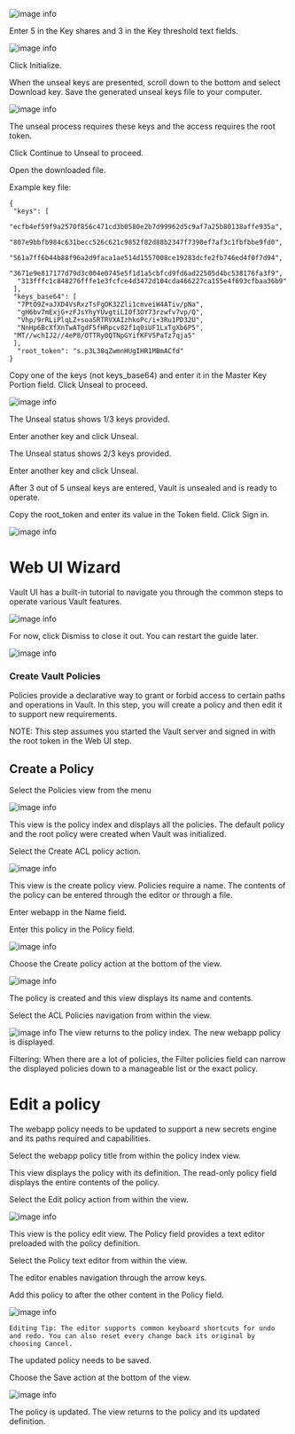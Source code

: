 ![image info](./images/vault-gs-ui-1.png)

Enter 5 in the Key shares and 3 in the Key threshold text fields.

![image info](./images/vault-gs-ui-initialize.png)

Click Initialize.

When the unseal keys are presented, scroll down to the bottom and select Download key. Save the generated unseal keys file to your computer.

![image info](./images/vault-gs-ui-initialize-download-keys.png)

The unseal process requires these keys and the access requires the root token.

Click Continue to Unseal to proceed.

Open the downloaded file.

Example key file:

    {
     "keys": [
       "ecfb4ef59f9a2570f856c471cd3b0580e2b7d99962d5c9af7a25b80138affe935a",
      "807e9bbfb984c631becc526c621c9852f82d88b2347f7398ef7af3c1fbfbbe9fd0",
      "561a7ff6b44b88f96a2d9faca1ae514d1557008ce19283dcfe2fb746ed4f0f7d94",
      "3671e9e817177d79d3c004e0745e5f1d1a5cbfcd9fd6ad22505d4bc538176fa3f9",
      "313fffc1c848276fffe1e3fcfce4d3472d104cda466227ca155e4f693cfbaa36b9"
     ],
     "keys_base64": [
      "7PtO9Z+aJXD4VsRxzTsFgOK32Zli1cmveiW4ATiv/pNa",
      "gH6bv7mExjG+zFJsYhyYUvgtiLI0f3OY73rzwfv7vp/Q",
      "Vhp/9rRLiPlqLZ+soa5RTRVXAIzhkoPc/i+3Ru1PD32U",
      "NnHp6BcXfXnTwATgdF5fHRpcv82f1q0iUF1LxTgXb6P5",
     "MT//wchIJ2//4eP8/OTTRy0QTNpGYifKFV5PaTz7qja5"
     ],
      "root_token": "s.p3L38qZwmnHUgIHR1MBmACfd"
    }

Copy one of the keys (not keys_base64) and enter it in the Master Key Portion field. Click Unseal to proceed.

![image info](./images/vault-gs-ui-unseal.png)

The Unseal status shows 1/3 keys provided.

Enter another key and click Unseal.

The Unseal status shows 2/3 keys provided.

Enter another key and click Unseal.

After 3 out of 5 unseal keys are entered, Vault is unsealed and is ready to operate.

Copy the root_token and enter its value in the Token field. Click Sign in.

![image info](./images/vault-gs-ui-signin.png)

# Web UI Wizard
Vault UI has a built-in tutorial to navigate you through the common steps to operate various Vault features.

![image info](./images/vault-gs-ui-wizard.png)

For now, click Dismiss to close it out. You can restart the guide later.

![image info](./images/vault-gs-ui-wizard-2.png)

### Create Vault Policies

Policies provide a declarative way to grant or forbid access to certain paths and operations in Vault. In this step, you will create a policy and then edit it to support new requirements.

NOTE: This step assumes you started the Vault server and signed in with the root token in the Web UI step.

## Create a Policy
Select the Policies view from the menu

![image info](./images/vault-getting-started-policies-ui-01.png)

This view is the policy index and displays all the policies. The default policy and the root policy were created when Vault was initialized.

Select the Create ACL policy action.

![image info](./images/vault-getting-started-policies-ui-02.png)

This view is the create policy view. Policies require a name. The contents of the policy can be entered through the editor or through a file.

Enter webapp in the Name field.

Enter this policy in the Policy field.

![image info](./images/vaultgs3.PNG)

Choose the Create policy action at the bottom of the view.


![image info](./images/vault-getting-started-policies-ui-03.png)

The policy is created and this view displays its name and contents.

Select the ACL Policies navigation from within the view.


![image info](./images/vault-getting-started-policies-ui-04.png)
The view returns to the policy index. The new webapp policy is displayed.

Filtering: When there are a lot of policies, the Filter policies field can narrow the displayed policies down to a manageable list or the exact policy.

# Edit a policy
The webapp policy needs to be updated to support a new secrets engine and its paths required and capabilities.

Select the webapp policy title from within the policy index view.

This view displays the policy with its definition. The read-only policy field displays the entire contents of the policy.

Select the Edit policy action from within the view.

![image info](./images/vault-getting-started-policies-ui-05.png)

This view is the policy edit view. The Policy field provides a text editor preloaded with the policy definition.

Select the Policy text editor from within the view.

The editor enables navigation through the arrow keys.

Add this policy to after the other content in the Policy field.

![image info](./images/vaultgs4.PNG)

    Editing Tip: The editor supports common keyboard shortcuts for undo and redo. You can also reset every change back its original by choosing Cancel.

The updated policy needs to be saved.

Choose the Save action at the bottom of the view.

![image info](./images/vault-getting-started-policies-ui-06.png)

The policy is updated. The view returns to the policy and its updated definition.




